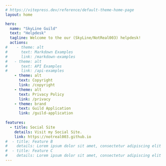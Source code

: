 ```yaml
---
# https://vitepress.dev/reference/default-theme-home-page
layout: home

hero:
  name: "SkyLine Guild"
  text: "Helpdesk"
  tagline: Welcome to the our (SkyLine/NotReal003) helpdesk!
  actions:
#    - theme: alt
#      text: Markdown Examples
#      link: /markdown-examples
#   - theme: alt
#      text: API Examples
#      link: /api-examples
    - theme: alt
      text: Copyright
      link: /copyright
    - theme: alt
      text: Privacy Policy
      link: /privacy
    - theme: brand
      text: Guild Application
      link: /guild-application
      
features:
  - title: Social Site
    details: Visit my Social Site.
    link: https://notreal003.github.io
#  - title: Feature B
#    details: Lorem ipsum dolor sit amet, consectetur adipiscing elit
#  - title: Feature C
#    details: Lorem ipsum dolor sit amet, consectetur adipiscing elit
---
```


